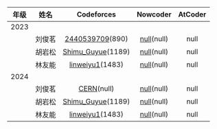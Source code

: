 | 年级 | 姓名 | Codeforces | Nowcoder | AtCoder |
| :---: | :---: | :---: | :---: | :---: |
| 2023 |  |  |  |  |
|  | 刘俊茗 | [2440539709](https://codeforces.com/profile/2440539709)(890) | [null](https://ac.nowcoder.com/acm/user/null)(null) | null | null | 
|  | 胡岩松 | [Shimu_Guyue](https://codeforces.com/profile/Shimu_Guyue)(1189) | [null](https://ac.nowcoder.com/acm/user/null)(null) | null | null | 
|  | 林友能 | [linweiyu1](https://codeforces.com/profile/linweiyu1)(1483) | [null](https://ac.nowcoder.com/acm/user/null)(null) | null | null | 
| 2024 |  |  |  |  |
|  | 刘俊茗 | [CERN](https://codeforces.com/profile/CERN)(null) | [null](https://ac.nowcoder.com/acm/user/null)(null) | null | null | 
|  | 胡岩松 | [Shimu_Guyue](https://codeforces.com/profile/Shimu_Guyue)(1189) | [null](https://ac.nowcoder.com/acm/user/null)(null) | null | null | 
|  | 林友能 | [linweiyu1](https://codeforces.com/profile/linweiyu1)(1483) | [null](https://ac.nowcoder.com/acm/user/null)(null) | null | null | 
